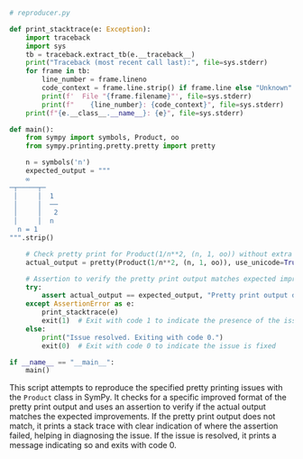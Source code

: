 ```python
# reproducer.py

def print_stacktrace(e: Exception):
    import traceback
    import sys
    tb = traceback.extract_tb(e.__traceback__)
    print("Traceback (most recent call last):", file=sys.stderr)
    for frame in tb:
        line_number = frame.lineno
        code_context = frame.line.strip() if frame.line else "Unknown"
        print(f'  File "{frame.filename}"', file=sys.stderr)
        print(f"    {line_number}: {code_context}", file=sys.stderr)
    print(f"{e.__class__.__name__}: {e}", file=sys.stderr)

def main():
    from sympy import symbols, Product, oo
    from sympy.printing.pretty.pretty import pretty

    n = symbols('n')
    expected_output = """
    ∞
─┬─────┬─
 │     │  1
 │     │  ──
 │     │   2
 │     │  n
  n = 1
""".strip()

    # Check pretty print for Product(1/n**2, (n, 1, oo)) without extra line and with a thinner frame
    actual_output = pretty(Product(1/n**2, (n, 1, oo)), use_unicode=True).strip()

    # Assertion to verify the pretty print output matches expected improvements
    try:
        assert actual_output == expected_output, "Pretty print output does not match expected improvements."
    except AssertionError as e:
        print_stacktrace(e)
        exit(1)  # Exit with code 1 to indicate the presence of the issue
    else:
        print("Issue resolved. Exiting with code 0.")
        exit(0)  # Exit with code 0 to indicate the issue is fixed

if __name__ == "__main__":
    main()
```

This script attempts to reproduce the specified pretty printing issues with the `Product` class in SymPy. It checks for a specific improved format of the pretty print output and uses an assertion to verify if the actual output matches the expected improvements. If the pretty print output does not match, it prints a stack trace with clear indication of where the assertion failed, helping in diagnosing the issue. If the issue is resolved, it prints a message indicating so and exits with code 0.